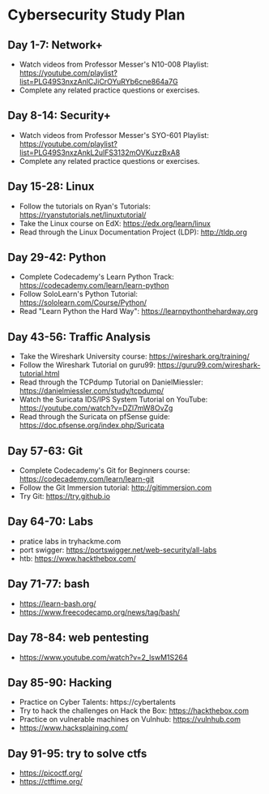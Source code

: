 # Cybersecurity Study Plan

## Day 1-7: Network+
- Watch videos from Professor Messer's N10-008 Playlist: https://youtube.com/playlist?list=PLG49S3nxzAnlCJiCrOYuRYb6cne864a7G
- Complete any related practice questions or exercises.

## Day 8-14: Security+
- Watch videos from Professor Messer's SYO-601 Playlist: https://youtube.com/playlist?list=PLG49S3nxzAnkL2ulFS3132mOVKuzzBxA8
- Complete any related practice questions or exercises.

## Day 15-28: Linux
- Follow the tutorials on Ryan's Tutorials: https://ryanstutorials.net/linuxtutorial/
- Take the Linux course on EdX: https://edx.org/learn/linux
- Read through the Linux Documentation Project (LDP): http://tldp.org

## Day 29-42: Python
- Complete Codecademy's Learn Python Track: https://codecademy.com/learn/learn-python
- Follow SoloLearn's Python Tutorial: https://sololearn.com/Course/Python/
- Read "Learn Python the Hard Way": https://learnpythonthehardway.org

## Day 43-56: Traffic Analysis
- Take the Wireshark University course: https://wireshark.org/training/
- Follow the Wireshark Tutorial on guru99: https://guru99.com/wireshark-tutorial.html
- Read through the TCPdump Tutorial on DanielMiessler: https://danielmiessler.com/study/tcpdump/
- Watch the Suricata IDS/IPS System Tutorial on YouTube: https://youtube.com/watch?v=DZl7mW8OvZg
- Read through the Suricata on pfSense guide: https://doc.pfsense.org/index.php/Suricata

## Day 57-63: Git
- Complete Codecademy's Git for Beginners course: https://codecademy.com/learn/learn-git
- Follow the Git Immersion tutorial: http://gitimmersion.com
- Try Git: https://try.github.io

## Day 64-70: Labs
- pratice labs in tryhackme.com
- port swigger: https://portswigger.net/web-security/all-labs
- htb: https://www.hackthebox.com/

## Day 71-77: bash
- https://learn-bash.org/
- https://www.freecodecamp.org/news/tag/bash/

## Day 78-84: web pentesting
- https://www.youtube.com/watch?v=2_lswM1S264

## Day 85-90: Hacking
- Practice on Cyber Talents: https://cybertalents
- Try to hack the challenges on Hack the Box: https://hackthebox.com
- Practice on vulnerable machines on Vulnhub: https://vulnhub.com
- https://www.hacksplaining.com/

## Day 91-95: try to solve ctfs 
- https://picoctf.org/
- https://ctftime.org/
  
